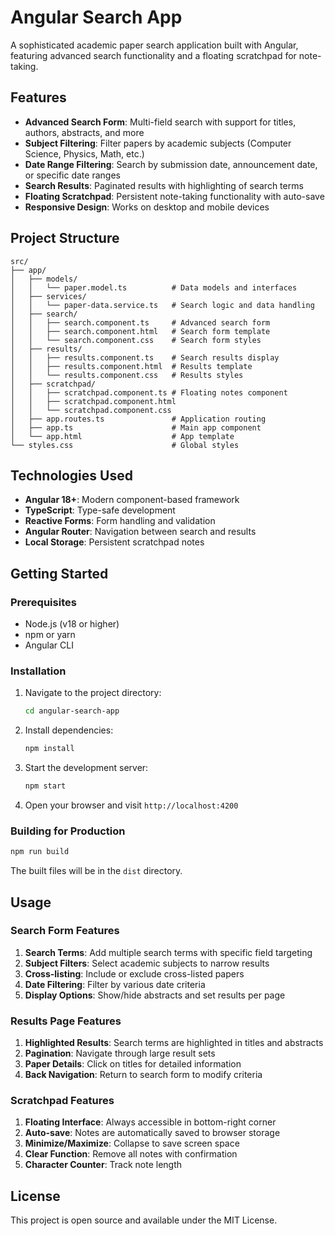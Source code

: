 # Angular Search App

A sophisticated academic paper search application built with Angular, featuring advanced search functionality and a floating scratchpad for note-taking.

## Features

- **Advanced Search Form**: Multi-field search with support for titles, authors, abstracts, and more
- **Subject Filtering**: Filter papers by academic subjects (Computer Science, Physics, Math, etc.)
- **Date Range Filtering**: Search by submission date, announcement date, or specific date ranges
- **Search Results**: Paginated results with highlighting of search terms
- **Floating Scratchpad**: Persistent note-taking functionality with auto-save
- **Responsive Design**: Works on desktop and mobile devices

## Project Structure

```
src/
├── app/
│   ├── models/
│   │   └── paper.model.ts          # Data models and interfaces
│   ├── services/
│   │   └── paper-data.service.ts   # Search logic and data handling
│   ├── search/
│   │   ├── search.component.ts     # Advanced search form
│   │   ├── search.component.html   # Search form template
│   │   └── search.component.css    # Search form styles
│   ├── results/
│   │   ├── results.component.ts    # Search results display
│   │   ├── results.component.html  # Results template
│   │   └── results.component.css   # Results styles
│   ├── scratchpad/
│   │   ├── scratchpad.component.ts # Floating notes component
│   │   ├── scratchpad.component.html
│   │   └── scratchpad.component.css
│   ├── app.routes.ts               # Application routing
│   ├── app.ts                      # Main app component
│   └── app.html                    # App template
└── styles.css                      # Global styles
```

## Technologies Used

- **Angular 18+**: Modern component-based framework
- **TypeScript**: Type-safe development
- **Reactive Forms**: Form handling and validation
- **Angular Router**: Navigation between search and results
- **Local Storage**: Persistent scratchpad notes

## Getting Started

### Prerequisites

- Node.js (v18 or higher)
- npm or yarn
- Angular CLI

### Installation

1. Navigate to the project directory:
   ```bash
   cd angular-search-app
   ```

2. Install dependencies:
   ```bash
   npm install
   ```

3. Start the development server:
   ```bash
   npm start
   ```

4. Open your browser and visit `http://localhost:4200`

### Building for Production

```bash
npm run build
```

The built files will be in the `dist` directory.

## Usage

### Search Form Features

1. **Search Terms**: Add multiple search terms with specific field targeting
2. **Subject Filters**: Select academic subjects to narrow results
3. **Cross-listing**: Include or exclude cross-listed papers
4. **Date Filtering**: Filter by various date criteria
5. **Display Options**: Show/hide abstracts and set results per page

### Results Page Features

1. **Highlighted Results**: Search terms are highlighted in titles and abstracts
2. **Pagination**: Navigate through large result sets
3. **Paper Details**: Click on titles for detailed information
4. **Back Navigation**: Return to search form to modify criteria

### Scratchpad Features

1. **Floating Interface**: Always accessible in bottom-right corner
2. **Auto-save**: Notes are automatically saved to browser storage
3. **Minimize/Maximize**: Collapse to save screen space
4. **Clear Function**: Remove all notes with confirmation
5. **Character Counter**: Track note length

## License

This project is open source and available under the MIT License.
